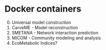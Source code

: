 # Docker containers

0. Universal model construction
1. CarveME - Model reconstruction
2. SMETANA - Network interaction prediction
3. MICOM - Community modeling and analysis
4. EcoMetabolic Indices?